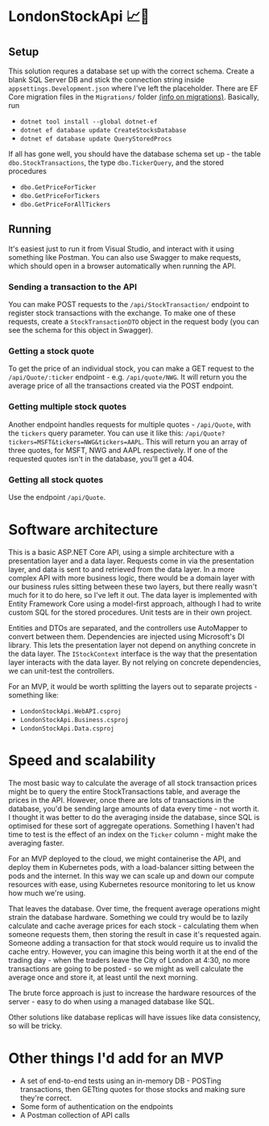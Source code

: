 # LondonStockApi 📈🚀

## Setup
This solution requres a database set up with the correct schema. Create a blank SQL Server DB and stick the connection string inside `appsettings.Development.json` where I've left the placeholder. There are EF Core migration files in the `Migrations/` folder [(info on migrations)](https://learn.microsoft.com/en-us/ef/core/managing-schemas/migrations/). Basically, run 
- `dotnet tool install --global dotnet-ef`
- `dotnet ef database update CreateStocksDatabase`
- `dotnet ef database update QueryStoredProcs`

If all has gone well, you should have the database schema set up - the table `dbo.StockTransactions`, the type `dbo.TickerQuery`, and the stored procedures 
- `dbo.GetPriceForTicker`
- `dbo.GetPriceForTickers`
- `dbo.GetPriceForAllTickers`

## Running
It's easiest just to run it from Visual Studio, and interact with it using something like Postman. You can also use Swagger to make requests, which should open in a browser automatically when running the API.

### Sending a transaction to the API
You can make POST requests to the `/api/StockTransaction/` endpoint to register stock transactions with the exchange. To make one of these requests, create a `StockTransactionDTO` object in the request body (you can see the schema for this object in Swagger).

### Getting a stock quote
To get the price of an individual stock, you can make a GET request to the `/api/Quote/:ticker` endpoint - e.g. `/api/quote/NWG`. It will return you the average price of all the transactions created via the POST endpoint.

### Getting multiple stock quotes
Another endpoint handles requests for multiple quotes - `/api/Quote`, with the `tickers` query parameter. You can use it like this: `/api/Quote?tickers=MSFT&tickers=NWG&tickers=AAPL`. This will return you an array of three quotes, for MSFT, NWG and AAPL respectively. If one of the requested quotes isn't in the database, you'll get a 404.

### Getting all stock quotes
Use the endpoint `/api/Quote`.

# Software architecture
This is a basic ASP.NET Core API, using a simple architecture with a presentation layer and a data layer. Requests come in via the presentation layer, and data is sent to and retrieved from the data layer. In a more complex API with more business logic, there would be a domain layer with our business rules sitting between these two layers, but there really wasn't much for it to do here, so I've left it out. The data layer is implemented with Entity Framework Core using a model-first approach, although I had to write custom SQL for the stored procedures. Unit tests are in their own project.

Entities and DTOs are separated, and the controllers use AutoMapper to convert between them. Dependencies are injected using Microsoft's DI library. This lets the presentation layer not depend on anything concrete in the data layer. The `IStockContext` interface is the way that the presentation layer interacts with the data layer. By not relying on concrete dependencies, we can unit-test the controllers.

For an MVP, it would be worth splitting the layers out to separate projects - something like:
- `LondonStockApi.WebAPI.csproj`
- `LondonStockApi.Business.csproj`
- `LondonStockApi.Data.csproj`

# Speed and scalability
The most basic way to calculate the average of all stock transaction prices might be to query the entire StockTransactions table, and average the prices in the API. However, once there are lots of transactions in the database, you'd be sending large amounts of data every time - not worth it. I thought it was better to do the averaging inside the database, since SQL is optimised for these sort of aggregate operations. Something I haven't had time to test is the effect of an index on the `Ticker` column - might make the averaging faster.

For an MVP deployed to the cloud, we might containerise the API, and deploy them in Kubernetes pods, with a load-balancer sitting between the pods and the internet. In this way we can scale up and down our compute resources with ease, using Kubernetes resource monitoring to let us know how much we're using.

That leaves the database. Over time, the frequent average operations might strain the database hardware. Something we could try would be to lazily calculate and cache average prices for each stock - calculating them when someone requests them, then storing the result in case it's requested again. Someone adding a transaction for that stock would require us to invalid the cache entry. However, you can imagine this being worth it at the end of the trading day - when the traders leave the City of London at 4:30, no more transactions are going to be posted - so we might as well calculate the average once and store it, at least until the next morning.

The brute force approach is just to increase the hardware resources of the server - easy to do when using a managed database like SQL.

Other solutions like database replicas will have issues like data consistency, so will be tricky.

# Other things I'd add for an MVP
- A set of end-to-end tests using an in-memory DB - POSTing transactions, then GETting quotes for those stocks and making sure they're correct.
- Some form of authentication on the endpoints
- A Postman collection of API calls